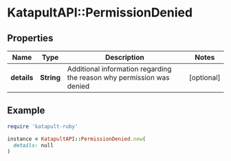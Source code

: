 # KatapultAPI::PermissionDenied

## Properties

| Name | Type | Description | Notes |
| ---- | ---- | ----------- | ----- |
| **details** | **String** | Additional information regarding the reason why permission was denied | [optional] |

## Example

```ruby
require 'katapult-ruby'

instance = KatapultAPI::PermissionDenied.new(
  details: null
)
```


